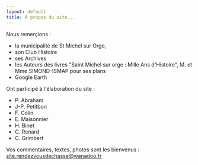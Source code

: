 ```yaml
---
layout: default
title: À propos du site...
---
```


Nous remerçions :

- la municipalité de St Michel sur Orge,
- son Club Histoire
- ses Archives
- les Auteurs des livres "Saint Michel sur orge : Mille Ans d'Histoire", M. et Mme SIMOND-ISMAP pour ses plans
- Google Earth

Ont participé à l'élaboration du site :

- P. Abraham
- J-P. Petitbon
- F. Colin
- E. Maisonnier
- H. Binet
- C. Renard
- C. Grimbert

Vos commentaires, textes, photos sont les bienvenus :
<site.rendezvousdechasse@wanadoo.fr>
